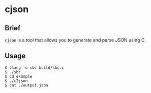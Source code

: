 # cjson

## Brief

`cjson` is a tool that allows you to generate and parse JSON using C.

## Usage

```shell
$ clang -o sbc build/sbc.c 
$ ./sbc
$ cd example
$ ./c2json
$ cat ./output.json
```
